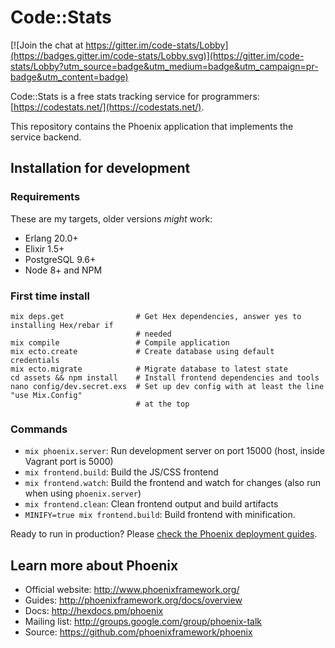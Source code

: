 # Code::Stats

[![Join the chat at https://gitter.im/code-stats/Lobby](https://badges.gitter.im/code-stats/Lobby.svg)](https://gitter.im/code-stats/Lobby?utm_source=badge&utm_medium=badge&utm_campaign=pr-badge&utm_content=badge)

Code::Stats is a free stats tracking service for programmers: [https://codestats.net/](https://codestats.net/).

This repository contains the Phoenix application that implements the service backend.

## Installation for development

### Requirements

These are my targets, older versions _might_ work:

* Erlang 20.0+
* Elixir 1.5+
* PostgreSQL 9.6+
* Node 8+ and NPM

### First time install

```
mix deps.get                # Get Hex dependencies, answer yes to installing Hex/rebar if
                            # needed
mix compile                 # Compile application
mix ecto.create             # Create database using default credentials
mix ecto.migrate            # Migrate database to latest state
cd assets && npm install    # Install frontend dependencies and tools
nano config/dev.secret.exs  # Set up dev config with at least the line "use Mix.Config"
                            # at the top
```

### Commands

* `mix phoenix.server`: Run development server on port 15000 (host, inside Vagrant port is 5000)
* `mix frontend.build`: Build the JS/CSS frontend
* `mix frontend.watch`: Build the frontend and watch for changes (also run when using `phoenix.server`)
* `mix frontend.clean`: Clean frontend output and build artifacts
* `MINIFY=true mix frontend.build`: Build frontend with minification.

Ready to run in production? Please [check the Phoenix deployment guides](http://www.phoenixframework.org/docs/deployment).

## Learn more about Phoenix

* Official website: http://www.phoenixframework.org/
* Guides: http://phoenixframework.org/docs/overview
* Docs: http://hexdocs.pm/phoenix
* Mailing list: http://groups.google.com/group/phoenix-talk
* Source: https://github.com/phoenixframework/phoenix
